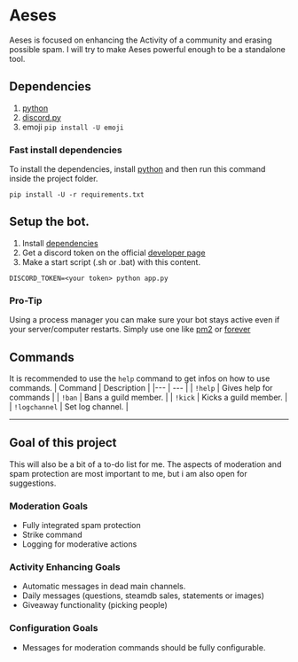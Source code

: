 # Aeses
Aeses is focused on enhancing the Activity of a community and erasing possible spam.
I will try to make Aeses powerful enough to be a standalone tool.

## Dependencies
1. [python](https://www.python.org/)
2. [discord.py](https://discordpy.readthedocs.io/en/stable/intro.html)
3. emoji `pip install -U emoji`

### Fast install dependencies
To install the dependencies, install [python](https://www.python.org/) and then run this command inside the project folder.
```
pip install -U -r requirements.txt
```

## Setup the bot.
1. Install [dependencies](#dependencies)
2. Get a discord token on the official [developer page](https://discord.com/developers/)
3. Make a start script (.sh or .bat) with this content.
```
DISCORD_TOKEN=<your token> python app.py
```

### Pro-Tip
Using a process manager you can make sure your bot stays active even if your server/computer restarts.
Simply use one like [pm2](https://pm2.keymetrics.io/) or [forever](https://github.com/foreversd/forever)


## Commands
It is recommended to use the `help` command to get infos on how to use commands.
| Command       | Description               |
|---            | ---                       |
| `!help`       | Gives help for commands   |
| `!ban`        | Bans a guild member.      |
| `!kick`       | Kicks a guild member.     |
| `!logchannel` | Set log channel.          |

---

## Goal of this project
This will also be a bit of a to-do list for me.
The aspects of moderation and spam protection are most important to me, but i am also open for suggestions.

### Moderation Goals
- Fully integrated spam protection
- Strike command
- Logging for moderative actions

### Activity Enhancing Goals
- Automatic messages in dead main channels.
- Daily messages (questions, steamdb sales, statements or images)
- Giveaway functionality (picking people)

### Configuration Goals
- Messages for moderation commands should be fully configurable.

